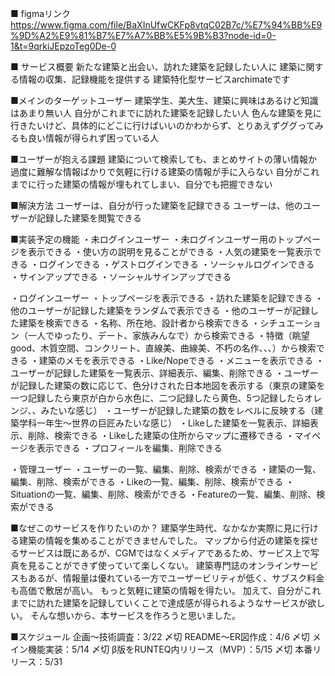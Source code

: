 ■ figmaリンク
https://www.figma.com/file/BaXInUfwCKFp8vtqC02B7c/%E7%94%BB%E9%9D%A2%E9%81%B7%E7%A7%BB%E5%9B%B3?node-id=0-1&t=9qrkiJEpzoTeg0De-0

■ サービス概要
新たな建築と出会い、訪れた建築を記録したい人に
建築に関する情報の収集、記録機能を提供する
建築特化型サービスarchimateです

■メインのターゲットユーザー
建築学生、美大生、建築に興味はあるけど知識はあまり無い人
自分がこれまでに訪れた建築を記録したい人
色んな建築を見に行きたいけど、具体的にどこに行けばいいのかわからず、とりあえずググってみるも良い情報が得られず困っている人

■ユーザーが抱える課題
建築について検索しても、まとめサイトの薄い情報か過度に難解な情報ばかりで気軽に行ける建築の情報が手に入らない
自分がこれまでに行った建築の情報が埋もれてしまい、自分でも把握できない

■解決方法
ユーザーは、自分が行った建築を記録できる
ユーザーは、他のユーザーが記録した建築を閲覧できる

■実装予定の機能
・未ログインユーザー
	・未ログインユーザー用のトップページを表示できる
		・使い方の説明を見ることができる
		・人気の建築を一覧表示できる
	・ログインできる
		・ゲストログインできる
		・ソーシャルログインできる
	・サインアップできる
		・ソーシャルサインアップできる

・ログインユーザー
	・トップページを表示できる
		・訪れた建築を記録できる
		・他のユーザーが記録した建築をランダムで表示できる
		・他のユーザーが記録した建築を検索できる
			・名称、所在地、設計者から検索できる
			・シチュエーション（一人でゆったり、デート、家族みんなで）から検索できる
			・特徴（眺望good、木質空間、コンクリート、直線美、曲線美、不朽の名作、、、）から検索できる
		・建築のメモを表示できる
		・Like/Nopeできる
	・メニューを表示できる
		・ユーザーが記録した建築を一覧表示、詳細表示、編集、削除できる
		・ユーザーが記録した建築の数に応じて、色分けされた日本地図を表示する（東京の建築を一つ記録したら東京が白から水色に、二つ記録したら黄色、5つ記録したらオレンジ、、みたいな感じ）
		・ユーザーが記録した建築の数をレベルに反映する（建築学科一年生〜世界の巨匠みたいな感じ）
		・Likeした建築を一覧表示、詳細表示、削除、検索できる
		・Likeした建築の住所からマップに遷移できる	
		・マイページを表示できる
			・プロフィールを編集、削除できる

・管理ユーザー
	・ユーザーの一覧、編集、削除、検索ができる
	・建築の一覧、編集、削除、検索ができる
	・Likeの一覧、編集、削除、検索ができる
	・Situationの一覧、編集、削除、検索ができる
	・Featureの一覧、編集、削除、検索ができる

■なぜこのサービスを作りたいのか？
建築学生時代、なかなか実際に見に行ける建築の情報を集めることができませんでした。
マップから付近の建築を探せるサービスは既にあるが、CGMではなくメディアであるため、サービス上で写真を見ることができず使っていて楽しくない。
建築専門誌のオンラインサービスもあるが、情報量は優れている一方でユーザービリティが低く、サブスク料金も高価で敷居が高い。
もっと気軽に建築の情報を得たい。
加えて、自分がこれまでに訪れた建築を記録していくことで達成感が得られるようなサービスが欲しい。
そんな想いから、本サービスを作ろうと思いました。

■スケジュール
企画〜技術調査：3/22 〆切
README〜ER図作成：4/6 〆切
メイン機能実装：5/14 〆切
β版をRUNTEQ内リリース（MVP）：5/15 〆切
本番リリース：5/31